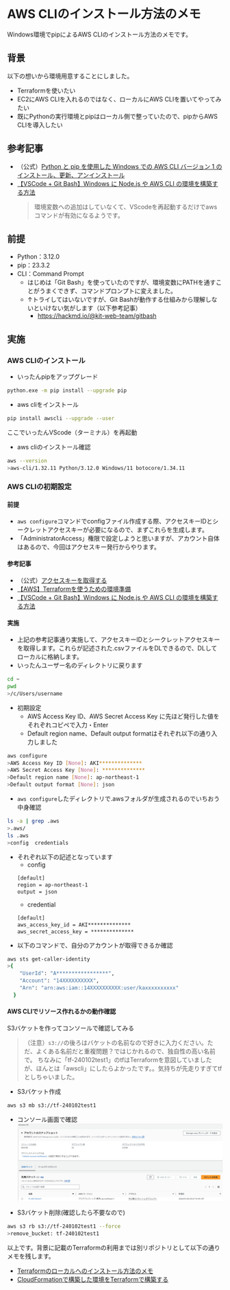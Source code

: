 # AWS CLIのインストール方法のメモ
Windows環境でpipによるAWS CLIのインストール方法のメモです。
## 背景
以下の想いから環境用意することにしました。
* Terraformを使いたい
* EC2にAWS CLIを入れるのではなく、ローカルにAWS CLIを置いてやってみたい
* 既にPythonの実行環境とpipはローカル側で整っていたので、pipからAWS CLIを導入したい
## 参考記事
* （公式）[Python と pip を使用した Windows での AWS CLI バージョン 1 のインストール、更新、アンインストール](https://docs.aws.amazon.com/ja_jp/cli/v1/userguide/install-windows.html#awscli-install-windows-pip)
* [【VSCode + Git Bash】Windows に Node.js や AWS CLI の環境を構築する方法](https://blog.css-net.co.jp/entry/dev-environment-windows#2-3-1-AWS-CLI-%E3%82%A4%E3%83%B3%E3%82%B9%E3%83%88%E3%83%BC%E3%83%AB)
  >環境変数への追加はしていなくて、VScodeを再起動するだけでawsコマンドが有効になるようです。

## 前提
* Python：3.12.0
* pip：23.3.2
* CLI：Command Prompt
  * はじめは「Git Bash」を使っていたのですが、環境変数にPATHを通すことがうまくできず、コマンドプロンプトに変えました。
  * ↑トライしてはいないですが、Git Bashが動作する仕組みから理解しないといけない気がします（以下参考記事）
    * https://hackmd.io/@kit-web-team/gitbash



## 実施
### AWS CLIのインストール
* いったんpipをアップグレード
```bash
python.exe -m pip install --upgrade pip
```
* aws cliをインストール
```bash
pip install awscli --upgrade --user
```
ここでいったんVScode（ターミナル）を再起動

* aws cliのインストール確認
```bash
aws --version
>aws-cli/1.32.11 Python/3.12.0 Windows/11 botocore/1.34.11
```

### AWS CLIの初期設定
#### 前提
* `aws configure`コマンドでconfigファイル作成する際、アクセスキーIDとシークレットアクセスキーが必要になるので、まずこれらを生成します。
* 「AdministratorAccess」権限で設定しようと思いますが、アカウント自体はあるので、今回はアクセスキー発行からやります。
#### 参考記事
* （公式）[アクセスキーを取得する](https://docs.aws.amazon.com/ja_jp/cli/latest/userguide/cli-authentication-user.html#cli-authentication-user-get)
* [【AWS】Terraformを使うための環境準備](https://cloud5.jp/saitou-terraform-start/)
* [【VSCode + Git Bash】Windows に Node.js や AWS CLI の環境を構築する方法](https://blog.css-net.co.jp/entry/dev-environment-windows#2-3-1-AWS-CLI-%E3%82%A4%E3%83%B3%E3%82%B9%E3%83%88%E3%83%BC%E3%83%AB)

#### 実施
* 上記の参考記事通り実施して、アクセスキーIDとシークレットアクセスキーを取得します。これらが記述された.csvファイルをDLできるので、DLしてローカルに格納します。
* いったんユーザー名のディレクトリに戻ります
```bash
cd ~
pwd
>/c/Users/username
```
* 初期設定
  * AWS Access Key ID、AWS Secret Access Key に先ほど発行した値をそれぞれコピペで入力・Enter
  * Default region name、Default output formatはそれぞれ以下の通り入力しました
```bash
aws configure
>AWS Access Key ID [None]: AKI**************
>AWS Secret Access Key [None]: **************
>Default region name [None]: ap-northeast-1
>Default output format [None]: json
```
* `aws configure`したディレクトリで.awsフォルダが生成されるのでいちおう中身確認
```bash
ls -a | grep .aws
>.aws/
ls .aws
>config  credentials
```
* それぞれ以下の記述となっています
  * config
  ```sh:config
  [default]
  region = ap-northeast-1
  output = json
  ```
  * credential
  ```sh:credential
  [default]
  aws_access_key_id = AKI**************
  aws_secret_access_key = **************
  ```
* 以下のコマンドで、自分のアカウントが取得できるか確認
```bash
aws sts get-caller-identity
>{
    "UserId": "A*****************",
    "Account": "14XXXXXXXXXX",
    "Arn": "arn:aws:iam::14XXXXXXXXXX:user/kaxxxxxxxxxx"
  }
```

#### AWS CLIでリソース作れるかの動作確認
S3バケットを作ってコンソールで確認してみる
>（注意）`s3://`の後ろはバケットの名前なので好きに入力ください。ただ、よくある名前だと重複問題？ではじかれるので、独自性の高い名前で。
ちなみに「tf-240102test1」のtfはTerraformを意図していましたが、ほんとは「awscli」にしたらよかったです。。気持ちが先走りすぎてtfとしちゃいました。

* S3バケット作成
```bash
aws s3 mb s3://tf-240102test1
```
* コンソール画面で確認
![S3バケットコンソール確認](AWSCLIで作ったS3バケットコンソール確認.png)

* S3バケット削除(確認したら不要なので)
```bash
aws s3 rb s3://tf-240102test1 --force
>remove_bucket: tf-240102test1
```

以上です。背景に記載のTerraformの利用までは別リポジトリとして以下の通りメモを残します。
* [Terraformのローカルへのインストール方法のメモ](https://github.com/kawasaki8108/Terraform_Install)
* [CloudFormationで構築した環境をTerraformで構築する](https://github.com/kawasaki8108/tf-raisetech-lec10cfn)
